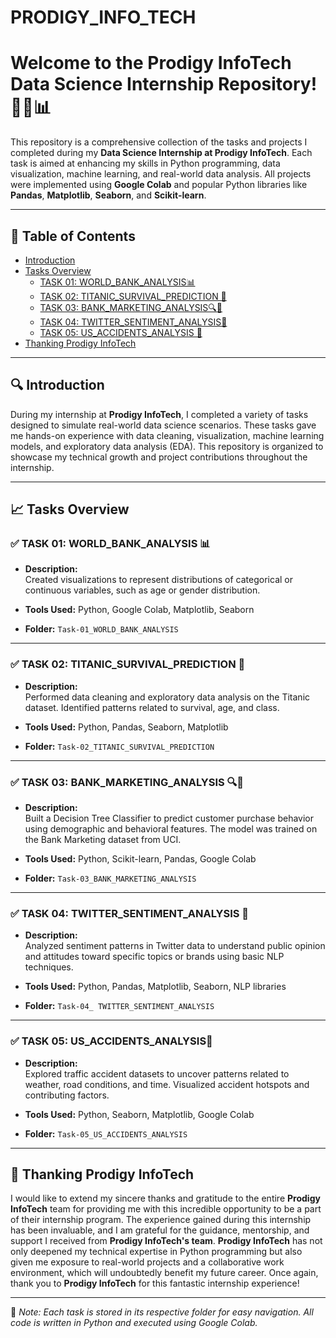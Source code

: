 # PRODIGY_INFO_TECH
# Welcome to the Prodigy InfoTech Data Science Internship Repository! 👩‍💻📊

This repository is a comprehensive collection of the tasks and projects I completed during my **Data Science Internship at Prodigy InfoTech**. Each task is aimed at enhancing my skills in Python programming, data visualization, machine learning, and real-world data analysis. All projects were implemented using **Google Colab** and popular Python libraries like **Pandas**, **Matplotlib**, **Seaborn**, and **Scikit-learn**.

---

## 📂 Table of Contents

- [Introduction](#introduction)
- [Tasks Overview](#tasks-overview)
  - [TASK 01: WORLD_BANK_ANALYSIS📊](#Task-01-WORLD_BANK_ANALYSIS-)
  - [TASK 02: TITANIC_SURVIVAL_PREDICTION 🚢](#Task-02-TITANIC_SURVIVAL_PREDICTION-)
  - [TASK 03: BANK_MARKETING_ANALYSIS🔍💼](#Task-03-BANK_MARKETING_ANALYSIS-)
  - [TASK 04: TWITTER_SENTIMENT_ANALYSIS💬](#Task-04-TWITTER_SENTIMENT_ANALYSIS-)
  - [TASK 05: US_ACCIDENTS_ANALYSIS 🚧](#Task-05-US_ACCIDENTS_ANALYSIS-)
- [Thanking Prodigy InfoTech](#Thanking-Prodigy-InfoTech)

---

## 🔍 Introduction

During my internship at **Prodigy InfoTech**, I completed a variety of tasks designed to simulate real-world data science scenarios. These tasks gave me hands-on experience with data cleaning, visualization, machine learning models, and exploratory data analysis (EDA). This repository is organized to showcase my technical growth and project contributions throughout the internship.

---

## 📈 Tasks Overview

### ✅ TASK 01:  WORLD_BANK_ANALYSIS 📊

- **Description:**  
  Created visualizations to represent distributions of categorical or continuous variables, such as age or gender distribution.

- **Tools Used:** Python, Google Colab, Matplotlib, Seaborn  
- **Folder:** `Task-01_WORLD_BANK_ANALYSIS`

---

### ✅ TASK 02: TITANIC_SURVIVAL_PREDICTION 🚢

- **Description:**  
  Performed data cleaning and exploratory data analysis on the Titanic dataset. Identified patterns related to survival, age, and class.

- **Tools Used:** Python, Pandas, Seaborn, Matplotlib  
- **Folder:** `Task-02_TITANIC_SURVIVAL_PREDICTION`

---

### ✅ TASK 03: BANK_MARKETING_ANALYSIS 🔍💼

- **Description:**  
  Built a Decision Tree Classifier to predict customer purchase behavior using demographic and behavioral features. The model was trained on the Bank Marketing dataset from UCI.

- **Tools Used:** Python, Scikit-learn, Pandas, Google Colab  
- **Folder:** `Task-03_BANK_MARKETING_ANALYSIS`

---

### ✅ TASK 04: TWITTER_SENTIMENT_ANALYSIS 💬

- **Description:**  
  Analyzed sentiment patterns in Twitter data to understand public opinion and attitudes toward specific topics or brands using basic NLP techniques.

- **Tools Used:** Python, Pandas, Matplotlib, Seaborn, NLP libraries  
- **Folder:** `Task-04_ TWITTER_SENTIMENT_ANALYSIS`

---

### ✅ TASK 05: US_ACCIDENTS_ANALYSIS🚧

- **Description:**  
  Explored traffic accident datasets to uncover patterns related to weather, road conditions, and time. Visualized accident hotspots and contributing factors.

- **Tools Used:** Python, Seaborn, Matplotlib, Google Colab  
- **Folder:** `Task-05_US_ACCIDENTS_ANALYSIS`

---

## 🙏 Thanking Prodigy InfoTech

I would like to extend my sincere thanks and gratitude to the entire **Prodigy InfoTech** team for providing me with this incredible opportunity to be a part of their internship program. The experience gained during this internship has been invaluable, and I am grateful for the guidance, mentorship, and support I received from **Prodigy InfoTech's team**. **Prodigy InfoTech** has not only deepened my technical expertise in Python programming but also given me exposure to real-world projects and a collaborative work environment, which will undoubtedly benefit my future career. Once again, thank you to **Prodigy InfoTech** for this fantastic internship experience!

---

📌 *Note: Each task is stored in its respective folder for easy navigation. All code is written in Python and executed using Google Colab.*
